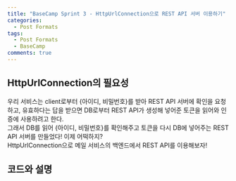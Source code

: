 ```yaml
---
title: "BaseCamp Sprint 3 - HttpUrlConnection으로 REST API 서버 이용하기"
categories:
  - Post Formats
tags:
  - Post Formats
  - BaseCamp
comments: true
---
```


## HttpUrlConnection의 필요성

우리 서비스는 client로부터 {아이디, 비밀번호}를 받아 REST API 서버에 확인을 요청하고, 유효하다는 답을 받으면 DB로부터 REST API가 생성해 넣어준 토큰을 읽어와 인증에 사용하려고 한다.  
그래서 DB를 읽어 {아이디, 비밀번호}를 확인해주고 토큰을 다시 DB에 넣어주는 REST API 서버를 만들었다! 이제 어떡하지?  
HttpUrlConnection으로 메일 서비스의 백엔드에서 REST API를 이용해보자!

## 코드와 설명

